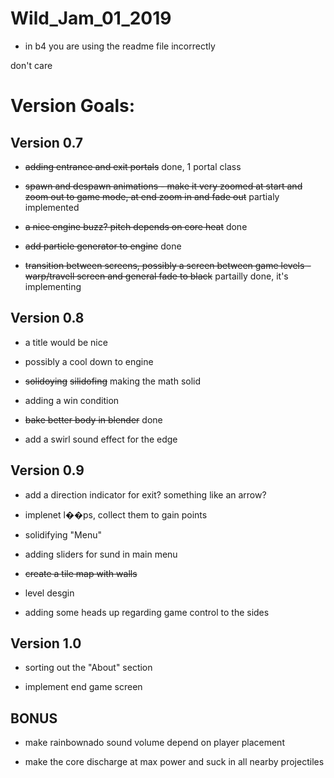 # Wild_Jam_01_2019

- in b4 you are using the readme file incorrectly

don't care

# Version Goals:

## Version 0.7

- ~~adding entrance and exit portals~~ done, 1 portal class

- ~~spawn and despawn animations - make it very zoomed at start and zoom out to game mode, at end zoom in and fade out~~ partialy implemented

- ~~a nice engine buzz? pitch depends on core heat~~ done

- ~~add particle generator to engine~~ done

- ~~transition between screens, possibly a screen between game levels - warp/travell screen and general fade to black~~
    partailly done, it's implementing

## Version 0.8

- a title would be nice

- possibly a cool down to engine

- ~~solidoying~~ ~~silidofing~~ making the math solid

- adding a win condition

- ~~bake better body in blender~~ done

- add a swirl sound effect for the edge

## Version 0.9

- add a direction indicator for exit? something like an arrow?

- implenet l��ps, collect them to gain points

- solidifying "Menu"

- adding sliders for sund in main menu

- ~~create a tile map with walls~~

- level desgin

- adding some heads up regarding game control to the sides

## Version 1.0

- sorting out the "About" section

- implement end game screen


## BONUS

- make rainbownado sound volume depend on player placement

- make the core discharge at max power and suck in all nearby projectiles










 